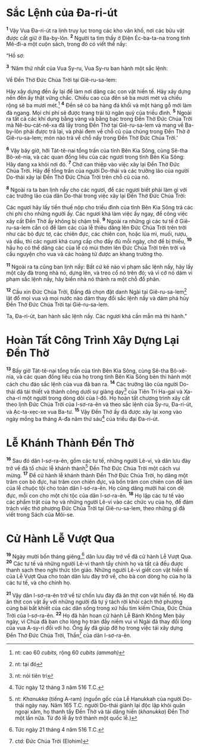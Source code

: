 # Sắc Lệnh của Ða-ri-út
<sup><b>1</b></sup> Vậy Vua Ða-ri-út ra lịnh truy lục trong các kho văn khố, nơi các bửu vật được cất giữ ở Ba-by-lôn. <sup><b>2</b></sup> Người ta tìm thấy ở Ðiện Éc-ba-ta-na trong tỉnh Mê-đi-a một cuộn sách, trong đó có viết thế nầy:

“Hồ sơ:

<sup><b>3</b></sup> ‘Năm thứ nhất của Vua Sy-ru, Vua Sy-ru ban hành một sắc lệnh:

Về Ðền Thờ Ðức Chúa Trời tại Giê-ru-sa-lem:

Hãy xây dựng đền ấy lại để làm nơi dâng các con vật hiến tế. Hãy xây dựng nền đền ấy thật vững chắc. Chiều cao của đền sẽ ba mươi mét và chiều rộng sẽ ba mươi mét.[^1] <sup><b>4</b></sup> Ðền sẽ có ba hàng đá khối và một hàng gỗ mới làm đà ngang. Mọi chi phí sẽ được trang trải từ ngân quỹ của triều đình. <sup><b>5</b></sup> Ngoài ra tất cả các khí dụng bằng vàng và bằng bạc trong Ðền Thờ Ðức Chúa Trời mà Nê-bu-cát-nê-xa đã lấy trong Ðền Thờ tại Giê-ru-sa-lem và mang về Ba-by-lôn phải được trả lại, và phải đem về chỗ cũ của chúng trong Ðền Thờ ở Giê-ru-sa-lem; món nào trả về chỗ nấy trong Ðền Thờ Ðức Chúa Trời.’

<sup><b>6</b></sup> Vậy bây giờ, hỡi Tát-tê-nai tổng trấn của tỉnh Bên Kia Sông, cùng Sê-tha Bô-xê-nia, và các quan đồng liêu của các ngươi trong tỉnh Bên Kia Sông: Hãy dang xa khỏi nơi đó. <sup><b>7</b></sup> Chớ can thiệp vào việc xây lại Ðền Thờ Ðức Chúa Trời. Hãy để tổng trấn của người Do-thái và các trưởng lão của người Do-thái xây lại Ðền Thờ Ðức Chúa Trời trên chỗ cũ của nó.

<sup><b>8</b></sup> Ngoài ra ta ban lịnh nầy cho các ngươi, để các ngươi biết phải làm gì với các trưởng lão của dân Do-thái trong việc xây lại Ðền Thờ Ðức Chúa Trời:

Các ngươi hãy lấy tiền thuế nộp cho triều đình của tỉnh Bên Kia Sông trả các chi phí cho những người ấy. Các ngươi khá làm việc ấy ngay, để công việc xây cất Ðền Thờ ấy không bị chậm trễ. <sup><b>9</b></sup> Ngoài ra những gì các tư tế ở Giê-ru-sa-lem cần có để làm các của lễ thiêu dâng lên Ðức Chúa Trời trên trời như các bò đực tơ, các chiên đực, các chiên con, hoặc lúa mì, muối, rượu, và dầu, thì các ngươi khá cung cấp cho đầy đủ mỗi ngày, chớ để bị thiếu, <sup><b>10</b></sup> hầu họ có thể dâng các của lễ có mùi thơm lên Ðức Chúa Trời trên trời và cầu nguyện cho vua và các hoàng tử được an khang trường thọ.

<sup><b>11</b></sup> Ngoài ra ta cũng ban lịnh nầy: Bất cứ kẻ nào vi phạm sắc lệnh nầy, hãy lấy một cây đà trong nhà nó, dựng lên, và treo cổ nó trên đó; và vì cớ nó dám vi phạm sắc lệnh nầy, hãy biến nhà nó thành ra một chỗ đổ phân.

<sup><b>12</b></sup> Cầu xin Ðức Chúa Trời, Ðấng đã chọn đặt danh Ngài tại Giê-ru-sa-lem[^2] lật đổ mọi vua và mọi nước nào dám thay đổi sắc lệnh nầy và dám phá hủy Ðền Thờ Ðức Chúa Trời tại Giê-ru-sa-lem.

Ta, Ða-ri-út, ban hành sắc lệnh nầy. Các ngươi khá cần mẫn mà thi hành.”


# Hoàn Tất Công Trình Xây Dựng Lại Ðền Thờ
<sup><b>13</b></sup> Bấy giờ Tát-tê-nai tổng trấn của tỉnh Bên Kia Sông, cùng Sê-tha Bô-xê-nia, và các quan đồng liêu của họ trong tỉnh Bên Kia Sông bèn thi hành một cách chu đáo sắc lệnh của vua đã ban ra. <sup><b>14</b></sup> Các trưởng lão của người Do-thái đã tái thiết và thành công dưới sự giảng dạy[^3] của Tiên Tri Ha-gai và Xa-cha-ri một người trong dòng dõi của I-đô. Họ hoàn tất chương trình xây cất theo lịnh Ðức Chúa Trời của I-sơ-ra-ên và theo sắc lệnh của Sy-ru, Ða-ri-út, và Ạc-ta-xẹc-xe vua Ba-tư. <sup><b>15</b></sup> Vậy Ðền Thờ ấy đã được xây lại xong vào ngày mồng ba tháng A-đa năm thứ sáu[^4] của triều đại Ða-ri-út.


# Lễ Khánh Thành Ðền Thờ
<sup><b>16</b></sup> Sau đó dân I-sơ-ra-ên, gồm các tư tế, những người Lê-vi, và dân lưu đày trở về đã tổ chức lễ khánh thành[^5] Ðền Thờ Ðức Chúa Trời một cách vui mừng. <sup><b>17</b></sup> Ðể cử hành lễ khánh thành Ðền Thờ Ðức Chúa Trời, họ dâng một trăm con bò đực, hai trăm con chiên đực, và bốn trăm con chiên con để làm của lễ chuộc tội cho toàn dân I-sơ-ra-ên. Họ cũng dâng mười hai con dê đực, mỗi con cho một chi tộc của dân I-sơ-ra-ên. <sup><b>18</b></sup> Họ lập các tư tế vào các phẩm trật của họ và những người Lê-vi vào các chức vụ của họ, để đảm trách việc thờ phượng Ðức Chúa Trời tại Giê-ru-sa-lem, theo những gì đã viết trong Sách của Môi-se.


# Cử Hành Lễ Vượt Qua
<sup><b>19</b></sup> Ngày mười bốn tháng giêng,[^6] dân lưu đày trở về đã cử hành Lễ Vượt Qua. <sup><b>20</b></sup> Các tư tế và những người Lê-vi thanh tẩy chính họ và tất cả đều được thanh sạch theo nghi thức tôn giáo. Những người Lê-vi giết con vật hiến tế của Lễ Vượt Qua cho toàn dân lưu đày trở về, cho bà con dòng họ của họ là các tư tế, và cho chính họ.

<sup><b>21</b></sup> Vậy dân I-sơ-ra-ên trở về từ chốn lưu đày đã ăn thịt con vật hiến tế. Họ đã ăn thịt con vật ấy với những người đã tự ý tách rời khỏi cách thờ phượng cúng bái bất khiết của các dân sống trong xứ hầu tìm kiếm Chúa, Ðức Chúa Trời của I-sơ-ra-ên. <sup><b>22</b></sup> Họ đã hân hoan cử hành Lễ Bánh Không Men bảy ngày, vì Chúa đã ban cho lòng họ tràn đầy niềm vui vì Ngài đã thay đổi lòng của vua A-sy-ri đối với họ. Ông ấy đã giúp đỡ họ trong việc tái xây dựng Ðền Thờ Ðức Chúa Trời, Thần[^7] của dân I-sơ-ra-ên.

[^1]: nt: cao 60 *cubits,* rộng 60 *cubits (ammah)*
[^2]: nt: tại đó
[^3]: nt: nói tiên tri
[^4]: Tức ngày 12 tháng 3 năm 516 T.C.
[^5]: nt: *Khanukka* (tiếng A-ram) (nguồn gốc của Lễ Hanukkah của người Do-thái ngày nay. Năm 165 T.C. người Do-thái giành lại độc lập khỏi quân ngoại xâm, họ thanh tẩy Ðền Thờ và tái dâng hiến (*khanukka*) Ðền Thờ một lần nữa. Từ đó lễ ấy trở thành một quốc lễ.)
[^6]: Tức ngày 21 tháng 4 năm 516 T.C.
[^7]: ctd: Ðức Chúa Trời (Elohim)